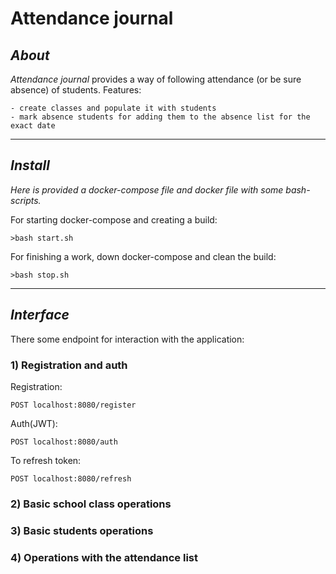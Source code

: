 # Attendance journal
## *About*
*Attendance journal* provides a way of following attendance (or be sure absence) of students.
Features:
```
- create classes and populate it with students
- mark absence students for adding them to the absence list for the exact date
```
___
## *Install*
*Here is provided a docker-compose file and docker file with some bash-scripts.*

For starting docker-compose and creating a build:
```
>bash start.sh 
```
For finishing a work, down docker-compose and clean the build:
```
>bash stop.sh
```
___
## *Interface*
There some endpoint for interaction with the application:

### 1) Registration and auth
Registration:
```
POST localhost:8080/register
```
Auth(JWT):
```
POST localhost:8080/auth
```
To refresh token:
```
POST localhost:8080/refresh
```
### 2) Basic school class operations
### 3) Basic students operations
### 4) Operations with the attendance list
